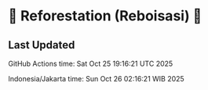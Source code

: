 
# 🌳 Reforestation (Reboisasi) 🌲

## Last Updated

GitHub Actions time: Sat Oct 25 19:16:21 UTC 2025

Indonesia/Jakarta time: Sun Oct 26 02:16:21 WIB 2025
